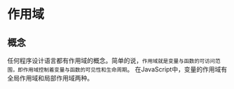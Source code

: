 # 作用域

## 概念
任何程序设计语言都有作用域的概念。简单的说，`作用域就是变量与函数的可访问范围，即作用域控制着变量与函数的可见性和生命周期`。 
在JavaScript中，变量的作用域有全局作用域和局部作用域两种。

